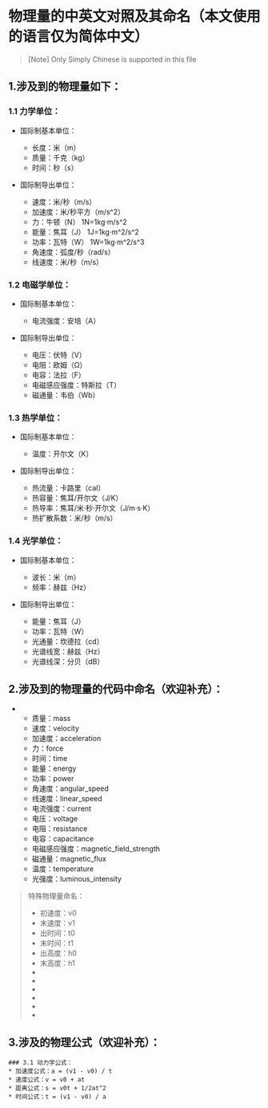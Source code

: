 # 物理量的中英文对照及其命名（本文使用的语言仅为简体中文）
> [Note] Only Simply Chinese is supported in this file

## 1.涉及到的物理量如下：
### 1.1 力学单位：
* 国际制基本单位：
    * 长度：米（m）
    * 质量：千克（kg）
    * 时间：秒（s）

* 国际制导出单位：
    * 速度：米/秒（m/s）
    * 加速度：米/秒平方（m/s^2）
    * 力：牛顿（N）    1N=1kg·m/s^2
    * 能量：焦耳（J）    1J=1kg·m^2/s^2
    * 功率：瓦特（W）    1W=1kg·m^2/s^3
    * 角速度：弧度/秒（rad/s）    
    * 线速度：米/秒（m/s）

### 1.2 电磁学单位：
* 国际制基本单位：
    * 电流强度：安培（A）

* 国际制导出单位：
    * 电压：伏特（V）  
    * 电阻：欧姆（Ω）
    * 电容：法拉（F）
    * 电磁感应强度：特斯拉（T）
    * 磁通量：韦伯（Wb）

### 1.3 热学单位：
* 国际制基本单位：
    * 温度：开尔文（K）

* 国际制导出单位：
    * 热流量：卡路里（cal）
    * 热容量：焦耳/开尔文（J/K）
    * 热导率：焦耳/米·秒·开尔文（J/m·s·K）
    * 热扩散系数：米/秒（m/s）

### 1.4 光学单位：
* 国际制基本单位：
    * 波长：米（m）
    * 频率：赫兹（Hz）

* 国际制导出单位：
    * 能量：焦耳（J）
    * 功率：瓦特（W）
    * 光通量：坎德拉（cd）
    * 光谱线宽：赫兹（Hz）
    * 光谱线深：分贝（dB）


## 2.涉及到的物理量的代码中命名（欢迎补充）：
*   * 质量：mass
    * 速度：velocity
    * 加速度：acceleration
    * 力：force
    * 时间：time
    * 能量：energy
    * 功率：power
    * 角速度：angular_speed
    * 线速度：linear_speed
    * 电流强度：current
    * 电压：voltage
    * 电阻：resistance
    * 电容：capacitance
    * 电磁感应强度：magnetic_field_strength
    * 磁通量：magnetic_flux
    * 温度：temperature
    * 光强度：luminous_intensity



> 特殊物理量命名：
>   * 初速度：v0
>   * 末速度：v1
>   * 出时间：t0
>   * 末时间：t1
>   * 出高度：h0
>   * 末高度：h1
>   * 
>   * 
>   * 
>   * 
>   * 
>   * 

## 3.涉及的物理公式（欢迎补充）：
    ### 3.1 动力学公式：
    * 加速度公式：a = (v1 - v0) / t
    * 速度公式：v = v0 + at
    * 距离公式：s = v0t + 1/2at^2
    * 时间公式：t = (v1 - v0) / a
  

